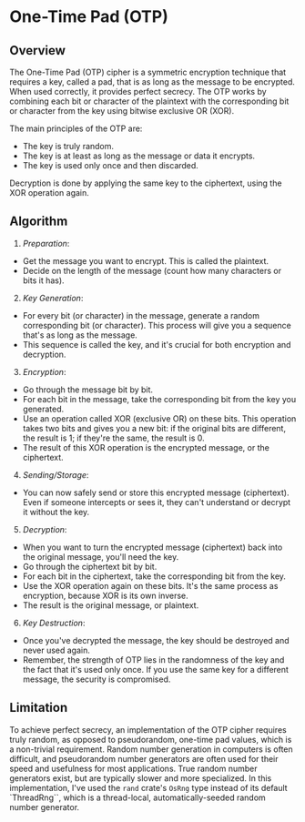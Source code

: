 # One-Time Pad (OTP)

## Overview

The One-Time Pad (OTP) cipher is a symmetric encryption technique that requires a key, called a pad, that is as long as the message to be encrypted. When used correctly, it provides perfect secrecy. The OTP works by combining each bit or character of the plaintext with the corresponding bit or character from the key using bitwise exclusive OR (XOR).

The main principles of the OTP are:

* The key is truly random.
* The key is at least as long as the message or data it encrypts.
* The key is used only once and then discarded.

Decryption is done by applying the same key to the ciphertext, using the XOR operation again.

## Algorithm

1. *Preparation*:

* Get the message you want to encrypt. This is called the plaintext.
* Decide on the length of the message (count how many characters or bits it has).

2. *Key Generation*:

* For every bit (or character) in the message, generate a random corresponding bit (or character). This process will give you a sequence that's as long as the message.
* This sequence is called the key, and it's crucial for both encryption and decryption.

3. *Encryption*:

* Go through the message bit by bit.
* For each bit in the message, take the corresponding bit from the key you generated.
* Use an operation called XOR (exclusive OR) on these bits. This operation takes two bits and gives you a new bit: if the original bits are different, the result is 1; if they're the same, the result is 0.
* The result of this XOR operation is the encrypted message, or the ciphertext.

4. *Sending/Storage*:

* You can now safely send or store this encrypted message (ciphertext). Even if someone intercepts or sees it, they can't understand or decrypt it without the key.

5. *Decryption*:

* When you want to turn the encrypted message (ciphertext) back into the original message, you'll need the key.
* Go through the ciphertext bit by bit.
* For each bit in the ciphertext, take the corresponding bit from the key.
* Use the XOR operation again on these bits. It's the same process as encryption, because XOR is its own inverse.
* The result is the original message, or plaintext.

6. *Key Destruction*:

* Once you've decrypted the message, the key should be destroyed and never used again.
* Remember, the strength of OTP lies in the randomness of the key and the fact that it's used only once. If you use the same key for a different message, the security is compromised.

## Limitation

To achieve perfect secrecy, an implementation of the OTP cipher requires truly random, as opposed to pseudorandom, one-time pad values, which is a non-trivial requirement. Random number generation in computers is often difficult, and pseudorandom number generators are often used for their speed and usefulness for most applications. True random number generators exist, but are typically slower and more specialized. In this implementation, I've used the `rand` crate's `OsRng` type instead of its default `ThreadRng``, which is a thread-local, automatically-seeded random number generator.
